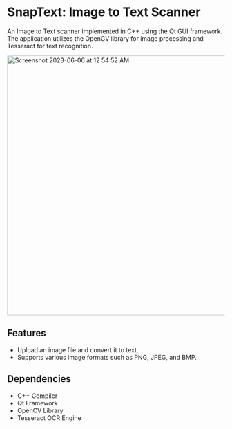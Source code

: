 # SnapText: Image to Text Scanner
An Image to Text scanner implemented in C++ using the Qt GUI framework. 
The application utilizes the OpenCV library for image processing and Tesseract for text recognition.

<img width="600" alt="Screenshot 2023-06-06 at 12 54 52 AM" src="https://github.com/edwinlam0719/SnapText/assets/54792120/262c1fdd-341e-4026-a67e-d15ec2f0d4d8">


## Features
- Upload an image file and convert it to text.
- Supports various image formats such as PNG, JPEG, and BMP.

## Dependencies
- C++ Compiler
- Qt Framework
- OpenCV Library
- Tesseract OCR Engine



